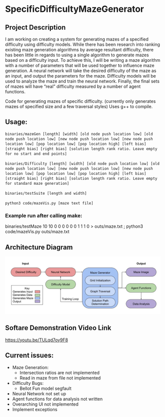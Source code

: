 # SpecificDifficultyMazeGenerator
## Project Description
I am working on creating a system for generating mazes of a specified difficulty using difficulty models. While there has been research into ranking existing maze generation algorithms by average resultant difficulty, there has been little in regards to using a single algorithm to generate mazes based on a difficulty input. To achieve this, I will be writing a maze algorithm with a number of parameters that will be used together to influence maze generation. A neural network will take the desired difficulty of the maze as an input, and output the parameters for the maze. Difficulty models will be used to analyze the maze and train the neural network. Finally, the final sets of mazes will have “real” difficulty measured by a number of agent functions.

Code for generating mazes of specific difficulty.
    (currently only generates mazes of specified size and a few traversal styles)
Uses g++ to compile.

## Usage:
    binaries/mazeGen [length] [width] [old node push location low] [old node push location low] [new node push location low] [new node push location low] [pop location low] [pop location high] [left bias] [straight bias] [right bias] [solution length rank ratio. Leave empty for no start and end points]

    binaries/Difficulty [length] [width] [old node push location low] [old node push location low] [new node push location low] [new node push location low] [pop location low] [pop location high] [left bias] [straight bias] [right bias] [solution length rank ratio. Leave empty for standard maze generation]

    binaries/testSuite [length and width]

    python3 code/mazeVis.py [maze text file]


### Example run after calling make:
binaries/testMaze 10 10 0 0 0 0 0 0 1 1 1 0 > outs/maze.txt ; python3 code/mazeVis.py outs/maze.txt

## Architecture Diagram
![Architecture Diagram](SoftwareArchitectureDiagram.jpg)

## Softare Demonstration Video Link
https://youtu.be/TULqd7oy9F8

## Current issues:
- Maze Generation:
    - Intersection ratios are not implemented
    - Read in maze from file not implemented
- Difficulty Bugs:
    - Bellot Fun model segfault
- Neural Network not set up
- Agent functions for data analysis not written
- Overarching UI not implemented
- Implement exceptions
